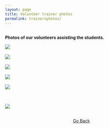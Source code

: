 ```yaml
---
layout: page
title: Volunteer trainer photos
permalink: trainersphotos/
---
```


<br>
<strong> Photos of our volunteers assisting the students.</strong>
<br>

![](../assets/images/trainers_01.jpg)
<br> &nbsp;
<br> ![](../assets/images/trainers_02.jpg)
<br> &nbsp;
<br> ![](../assets/images/trainers_03.jpg)
<br> &nbsp;
<br> ![](../assets/images/trainers_04.jpg)
<br> &nbsp;
<br> ![](../assets/images/trainers_05.jpg)
<br> &nbsp;

<!-- <br> ![](../assets/images/trainers_06.jpg)
<br> &nbsp; -->

<br> ![](../assets/images/trainers_07.jpg)
<br> &nbsp;

<p style="text-align: center;"><a href="#" onClick="history.go(-1)">Go Back</a></p>
